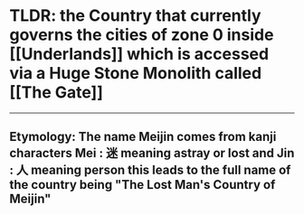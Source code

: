# TLDR: the Country that currently governs the cities of zone 0 inside [[Underlands]] which is accessed via a Huge Stone Monolith called [[The Gate]]
---
## Etymology: The name Meijin comes from kanji characters Mei : 迷 meaning astray or lost and Jin : 人 meaning person this leads to the full name of the country being "The Lost Man's Country of Meijin"

